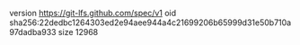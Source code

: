 version https://git-lfs.github.com/spec/v1
oid sha256:22dedbc1264303ed2e94aee944a4c21699206b65999d31e50b710a97dadba933
size 12968
